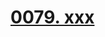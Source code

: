# [0079. xxx](https://github.com/tnotesjs/TNotes.react/tree/main/notes/0079.%20xxx)

<!-- region:toc -->



<!-- endregion:toc -->
